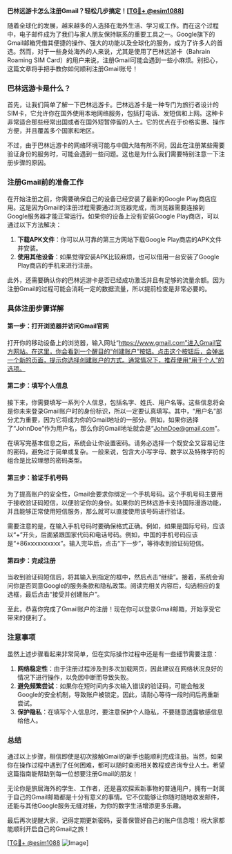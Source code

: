 **巴林远游卡怎么注册Gmail？轻松几步搞定！[[TG💪+ @esim1088](https://t.me/s/esim1088)]**

随着全球化的发展，越来越多的人选择在海外生活、学习或工作。而在这个过程中，电子邮件成为了我们与家人朋友保持联系的重要工具之一。Google旗下的Gmail邮箱凭借其便捷的操作、强大的功能以及全球化的服务，成为了许多人的首选。然而，对于一些身处海外的人来说，尤其是使用了巴林远游卡（Bahrain Roaming SIM Card）的用户来说，注册Gmail可能会遇到一些小麻烦。别担心，这篇文章将手把手教你如何顺利注册Gmail账号！

### 巴林远游卡是什么？

首先，让我们简单了解一下巴林远游卡。巴林远游卡是一种专门为旅行者设计的SIM卡，它允许你在国外使用本地网络服务，包括打电话、发短信和上网。这种卡非常适合那些经常出国或者在国外短暂停留的人士。它的优点在于价格实惠、操作方便，并且覆盖多个国家和地区。

不过，由于巴林远游卡的网络环境可能与中国大陆有所不同，因此在注册某些需要验证身份的服务时，可能会遇到一些问题。这也是为什么我们需要特别注意一下注册步骤的原因。

### 注册Gmail前的准备工作

在开始注册之前，你需要确保自己的设备已经安装了最新的Google Play商店应用。这是因为Gmail的注册过程需要通过浏览器完成，而浏览器需要连接到Google服务器才能正常运行。如果你的设备上没有安装Google Play商店，可以通过以下方法解决：

1. **下载APK文件**：你可以从可靠的第三方网站下载Google Play商店的APK文件并安装。
2. **使用其他设备**：如果觉得安装APK比较麻烦，也可以借用一台安装了Google Play商店的手机来进行注册。

此外，还需要确认你的巴林远游卡是否已经成功激活并且有足够的流量余额。因为注册Gmail的过程可能会消耗一定的数据流量，所以提前检查是非常必要的。

### 具体注册步骤详解

#### 第一步：打开浏览器并访问Gmail官网

打开你的移动设备上的浏览器，输入网址“https://www.gmail.com”进入Gmail官方网站。在这里，你会看到一个醒目的“创建账户”按钮。点击这个按钮后，会弹出一个新的页面，提示你选择创建账户的方式。通常情况下，推荐使用“用于个人”的选项。

#### 第二步：填写个人信息

接下来，你需要填写一系列个人信息，包括名字、姓氏、用户名等。这些信息将会是你未来登录Gmail账户时的身份标识，所以一定要认真填写。其中，“用户名”部分尤为重要，因为它将成为你的Gmail地址的一部分。例如，如果你选择了“JohnDoe”作为用户名，那么你的Gmail地址就会是“JohnDoe@gmail.com”。

在填写完基本信息之后，系统会让你设置密码。请务必选择一个既安全又容易记住的密码，避免过于简单或复杂。一般来说，包含大小写字母、数字以及特殊字符的组合是比较理想的密码类型。

#### 第三步：验证手机号码

为了提高账户的安全性，Gmail会要求你绑定一个手机号码。这个手机号码主要用于接收验证码短信，以便验证你的身份。如果你的巴林远游卡支持国际漫游功能，并且能够正常使用短信服务，那么就可以直接使用该号码进行验证。

需要注意的是，在输入手机号码时要确保格式正确。例如，如果是国际号码，应该以“+”开头，后面紧跟国家代码和电话号码。例如，中国的手机号码应该是“+86xxxxxxxxxx”。输入完毕后，点击“下一步”，等待收到验证码短信。

#### 第四步：完成注册

当收到验证码短信后，将其输入到指定的框中，然后点击“继续”。接着，系统会询问你是否同意Google的服务条款和隐私政策。阅读完相关内容后，勾选相应的复选框，最后点击“接受并创建账户”。

至此，恭喜你完成了Gmail账户的注册！现在你可以登录Gmail邮箱，开始享受它带来的便利了。

### 注意事项

虽然上述步骤看起来非常简单，但在实际操作过程中还是有一些细节需要注意：

1. **网络稳定性**：由于注册过程涉及到多次加载网页，因此建议在网络状况良好的情况下进行操作，以免因中断而导致失败。
2. **避免频繁尝试**：如果你在短时间内多次输入错误的验证码，可能会触发Google的安全机制，导致账户被锁定。因此，请耐心等待一段时间后再重新尝试。
3. **保护隐私**：在填写个人信息时，要注意保护个人隐私，不要随意透露敏感信息给他人。

### 总结

通过以上步骤，相信即使是初次接触Gmail的新手也能顺利完成注册。当然，如果你在操作过程中遇到了任何困难，都可以随时查阅相关教程或咨询专业人士。希望这篇指南能帮助到每一位想要注册Gmail的朋友！

无论你是旅居海外的学生、工作者，还是喜欢探索新事物的普通用户，拥有一封属于自己的Gmail邮箱都是十分有意义的事情。它不仅能够让你随时随地收发邮件，还能与其他Google服务无缝对接，为你的数字生活增添更多乐趣。

最后再次提醒大家，记得定期更新密码，妥善保管好自己的账户信息哦！祝大家都能顺利开启自己的Gmail之旅！

[[TG💪+ @esim1088](https://t.me/s/esim1088) ![Image](https://i.postimg.cc/4NQfJmqS/Snipaste-2025-05-13-00-14-12.png)]